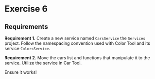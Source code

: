 # Exercise 6

## Requirements

**Requirement 1.** Create a new service named `CarsService` the `Services` project. Follow the namespacing convention used with Color Tool and its service `ColorsService`.

**Requirement 2.** Move the cars list and functions that manipulate it to the service. Utilize the service in Car Tool.

Ensure it works!